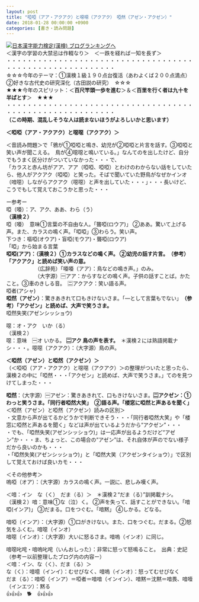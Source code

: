```yaml
---
layout: post
title: "啞啞（アア・アクアク）と噁噁（アクアク）　啞然（アゼン・アクゼン）"
date: 2018-01-28 00:00:00 +0900
categories: [書き・読み問題]
---
```


[![](/syuusyuu9701/assets/images/啞啞（アア・アクアク）と噁噁（アクアク）-啞然（アゼン・アクゼン）-br_c_3028_1.gif)](http://blog.with2.net/link.php?1659096:3028 "日本漢字能力検定(漢検) ブログランキングへ")[日本漢字能力検定(漢検) ブログランキングへ](http://blog.with2.net/link.php?1659096:3028)  
＜漢字の学習の大禁忌は作輟なり＞　＜一跌を経れば一知を長ず＞  
・・・・・・・・・・・・・・・・・・・・・・・・・・・・・・・・・・・・・・・・・・・・・・・・・・・・・・・・・  
☆☆☆今年のテーマ：①漢検１級１９０点台復活（あわよくば２００点満点）　②好きな古代史の研究深化（古田説の研究）　☆☆☆  
★★★今年のスピリット：＜**百尺竿頭一歩を進む**＞＆＜**百里を行く者は九十を半ばとす**＞　★★★  
・・・・・・・・・・・・・・・・・・・・・・・・・・・・・・・・・・・・・・・・・・・・・・・・・・・・・・・・・  
**（この時期、混乱しそうな人は読まないほうがよろしいかと思います）**  
  
**＜啞啞（アア・アクアク）と噁噁（アクアク）＞**  
  
＜音読み問題＞で「鴉が①啞啞と鳴き、幼児が②啞啞と片言を話す。③啞啞と笑い声が聞こえる。　鳥が④噁噁と鳴いている。」なんてのを出したけど、自分でもうまく区分けがついていなかった・・・で、  
「カラスと赤ん坊がアア、アア（啞啞、啞啞）とわけのわからない話をしていたら、他人がアクアク（啞啞）と笑った。そばで聞いていた野鳥がなぜかインオ（喑噁）しながらアクアク（噁噁）と声を出していた・・・」・・・長いけど、こうでもして覚えておこうかと思った・・・  
  
ー参考ー  
啞（唖）：ア、アク、ああ、わら（う）  
**（漢検２）**  
啞（唖）　意味①言葉の不自由な人。「聾啞(ロウア)」 ②ああ。驚いて上げる声。また、カラスの鳴く声。「啞啞」③わらう。笑い声。  
下つき：嘔啞(オウア)・盲啞(モウア)・聾啞(ロウア)  
「啞」から始まる言葉  
**啞啞(アア)：（漢検２）①カラスなどの鳴く声。 ②幼児の話す片言。　（参考）「アクアク」と読めば笑い声の意。**  
　　　　　　（広辞苑）「唖唖（アア）：鳥などの鳴き声。」のみ。  
　　　　　　（大字源）🈩アア：からすなどの鳴く声。子供の話すことば。かたこと。③車のきしる音。　🈔アクアク：笑い語る声。  
啞者(アシャ)  
**啞然（アゼン）**：驚きあきれて口もきけないさま。「―として言葉もでない」　**（参考）「アクゼン」と読めば、大声で笑うさま。**  
啞然失笑(アゼンシッショウ)  
  
噁：オ・アク　いか（る）  
（漢検２）  
噁：意味　🈩オ いかる。 **🈔アク 鳥の声を表す。**　＊漢検２には熟語掲載ナシ・・・。噁噁（アクアク）：（大字源）鳥の声。  
  
**＜啞然（アゼン）と啞然（アクゼン）＞**  
（＜啞啞（アア・アクアク）と噁噁（アクアク）＞の整理がついたと思ったら、漢検２の中に「啞然・・・「アクゼン」と読めば、大声で笑うさま。」てのを見つけてしまった・・・  
  
**啞然**：（大字源）🈩アゼン：驚きあきれて、口もきけないさま。**🈔アクゼン：①わっと笑うさま。「同行者啞然大笑」　②語る声。「楼窓に啞然と声あるを聞く」**  
＜啞然（アゼン）と啞然（アクゼン）読みの区別＞  
・文意から声が出てるかどうかで判断できそう・・・「同行者啞然大笑」や「楼窓に啞然と声あるを聞く」などは声が出ているようだから“アクゼン”・・・  
・でも、「啞然失笑(アゼンシッショウ)」は一応声が出るようだけど“アゼン”か・・・ま、ちょっと、この場合の“アゼン”は、それ自体が声のでない様子だから良いのかも・・・  
・「啞然失笑(アゼンシッショウ)」と「啞然大笑（アクゼンタイショウ）」で区別して覚えておけば良いカモ・・・  
  
＜その他参考＞  
嗚啞（オア）：（大字源）カラスの鳴く声。一説に、悲しみ嘆く声。  
  
＜喑：イン　な（く）　だま（る）＞　＊漢検２“だま（る）”訓掲載ナシ。  
（漢検２）喑：意味①な（泣）く。 ②声を失って、話すことができない。「喑啞(インア)」 ③だまる。口をつぐむ。「喑黙」 ④しかる。どなる。  
  
喑啞（インア）：（大字源）①口がきけない。また、口をつぐむ。だまる。②怒気をふくむ。喑噁（インオ）  
喑噁（インオ）：（大字源）大いに怒るさま。喑嗚（インオ）に同じ。  
  
喑噁叱咤・喑嗚叱咤（いんおしった）：非常に怒って怒鳴ること。　出典：史記  
（参考ー以前整理したブログ内の内容ー）  
＜喑：イン、な（く）、だま（る）＞  
な（く）：喑噫（インイ）：むせびなく、喑嗚（インオ）：怒ってむせびなく  
だま（る）：喑啞（インア）＝啞者＝喑喑（インイン）、喑黙＝沈黙＝喑畏、喑噎（インエツ）：黙る  
👍👍👍　🐕　👍👍👍